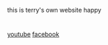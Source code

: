 this is terry's own website   happy
<body>
  <h1></h1>
  <p></p>
  <a href="https://www.youtube.com" target="_blank">youtube</a>
  <a href="https://www.facebook.com" target="_blank">facebook</a>
</body>
